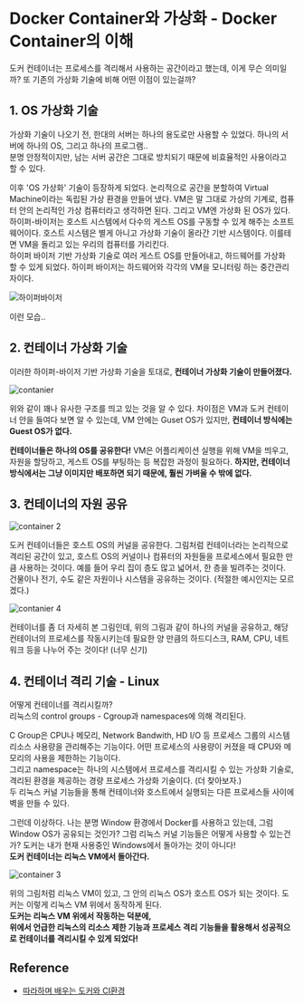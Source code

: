 # Docker Container와 가상화 - Docker Container의 이해
도커 컨테이너는 프로세스를 격리해서 사용하는 공간이라고 했는데, 이게 무슨 의미일까? 또 기존의 가상화 기술에 비해 어떤 이점이 있는걸까? <br>

## 1. OS 가상화 기술
가상화 기술이 나오기 전, 한대의 서버는 하나의 용도로만 사용할 수 있었다. 하나의 서버에 하나의 OS, 그리고 하나의 프로그램.. <br>
분명 안정적이지만, 남는 서버 공간은 그대로 방치되기 때문에 비효율적인 사용이라고 할 수 있다. <br>

이후 'OS 가상화' 기술이 등장하게 되었다. 논리적으로 공간을 분할하여 Virtual Machine이라는 독립된 가상 환경을 만들어 냈다. VM은 말 그대로 가상의 기계로, 컴퓨터 안의 논리적인 가상 컴퓨터라고 생각하면 된다. 그리고 VM엔 가상화 된 OS가 있다. <br>
하이퍼-바이저는 호스트 시스템에서 다수의 게스트 OS를 구동할 수 있게 해주는 소프트웨어이다. 호스트 시스템은 별게 아니고 가상화 기술이 올라간 기반 시스템이다. 이를테면 VM을 돌리고 있는 우리의 컴퓨터를 가리킨다. <br> 
하이퍼 바이저 기반 가상화 기술로 여러 게스트 OS를 만들어내고, 하드웨어를 가상화 할 수 있게 되었다. 하이퍼 바이저는 하드웨어와 각각의 VM을 모니터링 하는 중간관리자이다.

![하이퍼바이저](https://user-images.githubusercontent.com/71186266/210130200-b64284c0-6fd4-4341-b5bc-4059620f7bac.png)

이런 모습..

## 2. 컨테이너 가상화 기술
이러한 하이퍼-바이저 기반 가상화 기술을 토대로, **컨테이너 가상화 기술이 만들어졌다.** <br>

![contanier](https://user-images.githubusercontent.com/71186266/210130201-162915fd-02e9-4b1a-8c28-b14734c25dd7.png)

위와 같이 꽤나 유사한 구조를 띄고 있는 것을 알 수 있다. 차이점은 VM과 도커 컨테이너 안을 들여다 보면 알 수 있는데, VM 안에는 Guset OS가 있지만, **컨테이너 방식에는 Guest OS가 없다.** <br>

**컨테이너들은 하나의 OS를 공유한다!** VM은 어플리케이션 실행을 위해 VM을 띄우고, 자원을 할당하고, 게스트 OS를 부팅하는 등 복잡한 과정이 필요하다. **하지만, 컨테이너 방식에서는 그냥 이미지만 배포하면 되기 때문에, 훨씬 가벼울 수 밖에 없다.** <br>

## 3. 컨테이너의 자원 공유
![container 2](https://user-images.githubusercontent.com/71186266/210130203-8e9e9c4c-2600-4ae5-9e90-d61f08a987bc.png)

도커 컨테이너들은 호스트 OS의 커널을 공유한다. 그림처럼 컨테이너라는 논리적으로 격리된 공간이 있고, 호스트 OS의 커널이나 컴퓨터의 자원들을 프로세스에서 필요한 만큼 사용하는 것이다. 예를 들어 우리 집이 층도 많고 넓어서, 한 층을 빌려주는 것이다. 건물이나 전기, 수도 같은 자원이나 시스템을 공유하는 것이다. (적절한 예시인지는 모르겠다.) <br> 

![contanier 4](https://user-images.githubusercontent.com/71186266/210130348-2d1a29c8-55e0-4e32-8ca7-edd65464afed.png)

컨테이너를 좀 더 자세히 본 그림인데, 위의 그림과 같이 하나의 커널을 공유하고, 해당 컨테이너의 프로세스를 작동시키는데 필요한 양 만큼의 하드디스크, RAM, CPU, 네트워크 등을 나누어 주는 것이다! (너무 신기) <br>

## 4. 컨테이너 격리 기술 - Linux
어떻게 컨테이너를 격리시킬까?   <br>
리눅스의 control groups - Cgroup과 namespaces에 의해 격리된다. <br>

C Group은 CPU나 메모리, Network Bandwith, HD I/O 등 프로세스 그룹의 시스템 리소스 사용량을 관리해주는 기능이다. 어떤 프로세스의 사용량이 커졌을 때 CPU와 메모리의 사용을 제한하는 기능이다. <br>
그리고 namespace는 하나의 시스템에서 프로세스를 격리시킬 수 있는 가상화 기술로, 격리된 환경을 제공하는 경량 프로세스 가상화 기술이다. (더 찾아보자.) <br>
두 리눅스 커널 기능들을 통해 컨테이너와 호스트에서 실행되는 다른 프로세스들 사이에 벽을 만들 수 있다. <br>

그런데 이상하다. 나는 분명 Window 환경에서 Docker를 사용하고 있는데, 그럼 Window OS가 공유되는 것인가? 그럼 리눅스 커널 기능들은 어떻게 사용할 수 있는건가? 도커는 내가 현재 사용중인 Windows에서 돌아가는 것이 아니다! <br>
**도커 컨테이너는 리눅스 VM에서 돌아간다.**

![container 3](https://user-images.githubusercontent.com/71186266/210130204-26c7b190-6670-4c1d-92b2-3c5126984707.png)

위의 그림처럼 리눅스 VM이 있고, 그 안의 리눅스 OS가 호스트 OS가 되는 것이다. 도커는 이렇게 리눅스 VM 위에서 동작하게 된다. <br>
**도커는 리눅스 VM 위에서 작동하는 덕분에, <br> 위에서 언급한 리눅스의 리소스 제한 기능과 프로세스 격리 기능들을 활용해서 성공적으로 컨테이너를 격리시킬 수 있게 되었다!**

## Reference
- [따라하며 배우는 도커와 CI환경](https://www.inflearn.com/course/%EB%94%B0%EB%9D%BC%ED%95%98%EB%A9%B0-%EB%B0%B0%EC%9A%B0%EB%8A%94-%EB%8F%84%EC%BB%A4-ci/dashboard)
